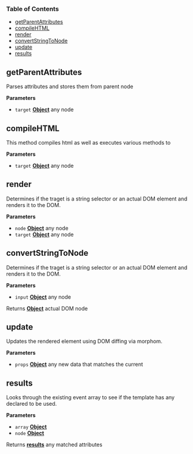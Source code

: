 <!-- Generated by documentation.js. Update this documentation by updating the source code. -->

### Table of Contents

-   [getParentAttributes](#getparentattributes)
-   [compileHTML](#compilehtml)
-   [render](#render)
-   [convertStringToNode](#convertstringtonode)
-   [update](#update)
-   [results](#results)

## getParentAttributes

Parses attributes and stores them from parent node

**Parameters**

-   `target` **[Object](https://developer.mozilla.org/en-US/docs/Web/JavaScript/Reference/Global_Objects/Object)** any node

## compileHTML

This method compiles html as well as executes various
methods to

**Parameters**

-   `target` **[Object](https://developer.mozilla.org/en-US/docs/Web/JavaScript/Reference/Global_Objects/Object)** any node

## render

Determines if the traget is a string selector or an actual 
DOM element and renders it to the DOM.

**Parameters**

-   `node` **[Object](https://developer.mozilla.org/en-US/docs/Web/JavaScript/Reference/Global_Objects/Object)** any node
-   `target` **[Object](https://developer.mozilla.org/en-US/docs/Web/JavaScript/Reference/Global_Objects/Object)** any node

## convertStringToNode

Determines if the traget is a string selector or an actual 
DOM element and renders it to the DOM.

**Parameters**

-   `input` **[Object](https://developer.mozilla.org/en-US/docs/Web/JavaScript/Reference/Global_Objects/Object)** any node

Returns **[Object](https://developer.mozilla.org/en-US/docs/Web/JavaScript/Reference/Global_Objects/Object)** actual DOM node

## update

Updates the rendered element using DOM diffing
via morphom.

**Parameters**

-   `props` **[Object](https://developer.mozilla.org/en-US/docs/Web/JavaScript/Reference/Global_Objects/Object)** any new data that matches the current

## results

Looks through the existing event array to see if the 
template has any declared to be used.

**Parameters**

-   `array` **[Object](https://developer.mozilla.org/en-US/docs/Web/JavaScript/Reference/Global_Objects/Object)** 
-   `node` **[Object](https://developer.mozilla.org/en-US/docs/Web/JavaScript/Reference/Global_Objects/Object)** 

Returns **[results](#results)** any matched attributes
